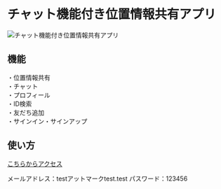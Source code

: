 # チャット機能付き位置情報共有アプリ

![チャット機能付き位置情報共有アプリ](https://firebasestorage.googleapis.com/v0/b/geoloca-cdead.appspot.com/o/images%2Fgithub_readme.jpg?alt=media&token=f4639aba-8a9f-4bcd-974e-6c0eefa20e8d)

## 機能
・位置情報共有  
・チャット  
・プロフィール  
・ID検索  
・友だち追加  
・サインイン・サインアップ  

## 使い方

[こちらからアクセス](https://geoloca-cdead.web.app/signin)

メールアドレス：testアットマークtest.test
パスワード：123456

